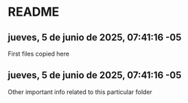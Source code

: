# README

## jueves,  5 de junio de 2025, 07:41:16 -05
First files copied here

## jueves,  5 de junio de 2025, 07:41:16 -05
Other important info related to this particular folder
